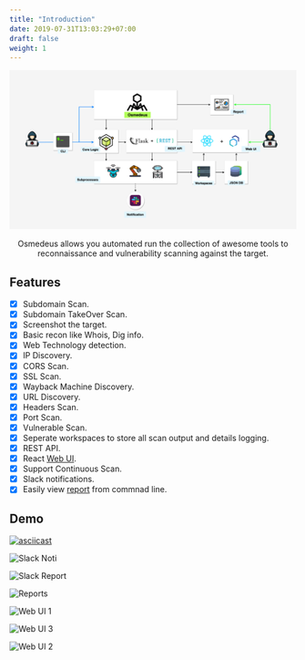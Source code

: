 ```yaml
---
title: "Introduction"
date: 2019-07-31T13:03:29+07:00
draft: false
weight: 1
---
```


![architechture](screenshots/Osmedeus-architecture.png?classes=border,shadow)

<p align="center">
Osmedeus allows you automated run the collection of awesome tools to reconnaissance and vulnerability scanning against the target.
</p>

## Features

- [x] Subdomain Scan.
- [x] Subdomain TakeOver Scan.
- [x] Screenshot the target.
- [x] Basic recon like Whois, Dig info.
- [x] Web Technology detection.
- [x] IP Discovery.
- [x] CORS Scan.
- [x] SSL Scan.
- [x] Wayback Machine Discovery.
- [x] URL Discovery.
- [x] Headers Scan.
- [x] Port Scan.
- [x] Vulnerable Scan.
- [x] Seperate workspaces to store all scan output and details logging.
- [x] REST API.
- [x] React [Web UI](/web-ui/).
- [x] Support Continuous Scan.
- [x] Slack notifications.
- [x] Easily view [report](/advanced/report-mode/) from commnad line.

## Demo

[![asciicast](https://asciinema.org/a/230164.svg)](https://asciinema.org/a/230164)

![Slack Noti](https://raw.githubusercontent.com/j3ssie/Osmedeus/master/imgs/slack_noti.png?classes=border,shadow)

![Slack Report](https://raw.githubusercontent.com/j3ssie/Osmedeus/master/imgs/slack_report.png?classes=border,shadow)

![Reports](https://raw.githubusercontent.com/j3ssie/Osmedeus/master/imgs/osmedeus-report.png?classes=border,shadow)

![Web UI 1](https://raw.githubusercontent.com/j3ssie/Osmedeus/master/imgs/osmedeus-1.png?classes=border,shadow)

![Web UI 3](https://raw.githubusercontent.com/j3ssie/Osmedeus/master/imgs/osmedeus-3.png?classes=border,shadow)

![Web UI 2](https://raw.githubusercontent.com/j3ssie/Osmedeus/master/imgs/osmedeus-2.png?classes=border,shadow)
